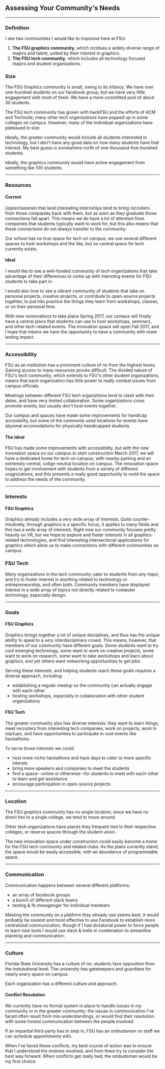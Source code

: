 ## Assessing Your Community's Needs

---

### Definition

I see two communities I would like to imporove here at FSU:

1. **The FSU graphics community**, which incldues a widely diverse range of majors and talent, united by their interest in graphics.
2. **The FSU tech community**, which includes all technology focused majors and student organizations.

### Size

The FSU Graphics community is small, owing to its infancy.  We have over one-hundred students on our facebook group, but we have very little engagement with most of them.  We have a more committed pool of about 30 students.

The FSU tech community has grown with hackFSU and the efforts of ACM and Technole; many other tech organizations have popped up in some colleges on campus.  However, many of the individual organizations have plateaued in size.

Ideally, the greater community would include all students interested in technology, but I don't have any good data on how many students have that interest.  My best guess is somewhere north of one-thousand-five-hundred students.

Ideally, the graphics community would have active engagement from something like 100 students.

---

### Resources

#### Current

Upperclassmen that land interesting internships tend to bring recruiters from those companies back with them, but as soon as they graduate those connections fall apart.  This means we do have a lot of attention from companies that students typically want to work for, but this also means that these connections do not always transfer to the community.

Our school has no true space for tech on campus; we use several different spaces to host workshops and the like, but no central space for tech currently exists.

#### Ideal

I would like to see a well-funded community of tech organizations that take advantage of their differences to come up with intersting events for FSU students to take part in.

I would also love to see a vibrant community of students that take on personal projects, creative projects, or contribute to open-source projects togehter, to put into practice the things they learn from workshops, classes, or on their personal time.

With new rennovations to take place Spring 2017, our campus will finally have a central place that students can use to host workshops, seminars, and other tech-related events.  The innovation space will open Fall 2017, and I hope that means we have the opportunity to have a community with more lasting impact.

---

### Accessibility

FSU as an institution has a prominent culture of no from the highest levels.  Gaining access to many resources proves difficult.  The divided nature of FSU's tech community, which extends to FSU's other student organizations, means that each organization has little power to really combat issues from campus officials.

Meetings between different FSU tech organiztions tend to clash with their dates, and have very limited collaboration.  Some organizations cross promote events, but usually don't host events together.

Our campus and spaces have made some improvements for handicap accesibility, but some of the commonly used locations for events have abysmal accomodations for physically handicapped students.

#### The Ideal

FSU has made some improvements with accessibility, but with the new innovation space on our campus to start construction March 2017, we will have a dedicated home for tech on campus, with nearby parking and an extremely central, collge-neutral location on campus.  The innovation space hopes to get involvement with students from a variety of different oragnizations, and this presents a really good opportunity to mold the space to address the needs of the community.

---

### Interests

#### FSU Graphics

Graphics already includes a very wide array of interests.  Quite counter-intuitively, through graphics _is_ a specific focus, it applies to many fields and this has a wide array of interests.  Right now our community focuses pretty heavily on VR, but we hope to explore and foster interests in all graphics related technologies, and find interesting intersectional applications for graphics which allow us to make connections with different communities on campus.

### FSU Tech

Many organizations in the tech community cater to students from any major, and try to foster interest in anything related to technology or entrepreneurship, and often both.  Community members have displayed interest in a wide array of topics not directly related to computer technology, especially design.

---

### Goals

#### FSU Graphics

Graphics brings together a lot of unique disciplines, and thus has the unique ability to apeal to a _very_ interdisciplinary crowd.  This means, however, that members of our community have different goals.  Some students want to try cool emerging technology, some want to work on creative projects, some want to work on research, some want to take workshops and learn about graphics, and yet others want networking opportunities to get jobs.

Serving these interests, and helping students reach these goals requires a diverse approach, including:

- establishing a regular meetup so the community can actually engage with each-other
- hosting workshops, especially in collaboration with other student organizations

#### FSU Tech

The greater community also has diverse interests: they want to learn things, meet recruiters from interesting tech companies, work on projects, work in startups, and have opportunities to participate in cool events like hackathons.

To serve those interests we could:

- host more niche hackathons and hack days to cater to more specific interets
- bring more speakers and companies to meet the students
- find a space--online or otherwise--for students to meet with each-other to learn and get assistance
- encourage participation in open-source projects

---

### Location

The FSU graphics community has no single location; since we have no direct ties to a single college, we tend to move around.

Other tech organizations have places they frequent tied to their respective colleges, or reserve spaces through the student union.

The new innovation space under construction could easily become a home for the FSU tech community and related clubs.  As the plans currently stand, the space would be easily accessible, with an abundance of programmable space.

---

### Communication

Communication happens between several different platforms:

- an array of facebook groups
- a bunch of different slack teams
- texting & fb messgenger for individual members

Meeting the community on a platform they already use seems best, it would probably be easiest and most effective to use Facebook to establish more centralized communication, though if I had dictatorial power to force people to learn new tools I would use slack & trello in combination to streamline planning and communication.

---

### Culture

Florida State University has a culture of no: students face opposition from the instututional level.  The university has gatekeepers and guardians for nearly every space on campus.

Each organization has a different culture and approach.

#### Conflict Resolution

We currently have no formal system in place to handle issues in my community or in the greater community: the issues in communication I've faced often result from mis-understandings, or would find their resolution with some honest communication between the people involved.

If an impartial third-party has to step in, FSU has an ombudsman on staff we can schedule appointments with.

When I've faced these conflicts, my best course of action was to ensure that I understood the motives involved, and from there try to consider the best way forward.  When conflicts get really bad, the ombudsman would be my first choice.
